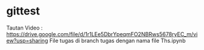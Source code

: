 # gittest
Tautan Video : https://drive.google.com/file/d/1r1LEe5DbrYpeqmFO2NBRws5678ryEC_m/view?usp=sharing
File tugas di branch tugas dengan nama file Ths.ipynb
